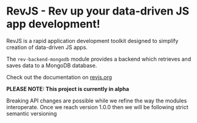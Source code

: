 # RevJS - Rev up your data-driven JS app development!

RevJS is a rapid application development toolkit designed to simplify creation
of data-driven JS apps.

The `rev-backend-mongodb` module provides a backend which retrieves and
saves data to a MongoDB database.

Check out the documentation on [revjs.org](https://revjs.org/)

**PLEASE NOTE: This project is currently in alpha**

Breaking API changes are possible while we refine the way the modules interoperate.
Once we reach version 1.0.0 then we will be following strict semantic versioning